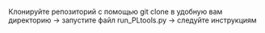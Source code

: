 Клонируйте репозиторий с помощью git clone в удобную вам директорию -> запустите файл run_PLtools.py -> следуйте инструкциям 
